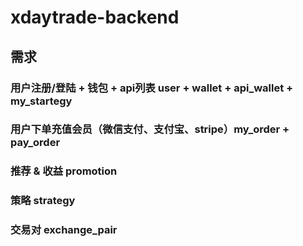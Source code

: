 # xdaytrade-backend
## 需求
### 用户注册/登陆 + 钱包 + api列表 user + wallet + api_wallet + my_startegy
### 用户下单充值会员（微信支付、支付宝、stripe）my_order + pay_order
### 推荐 & 收益 promotion 
### 策略 strategy
### 交易对 exchange_pair

